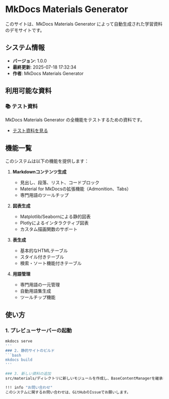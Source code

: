 # MkDocs Materials Generator

このサイトは、MkDocs Materials Generator によって自動生成された学習資料のデモサイトです。

## システム情報

- **バージョン**: 1.0.0
- **最終更新**: 2025-07-18 17:32:34
- **作者**: MkDocs Materials Generator

## 利用可能な資料

### 📚 テスト資料

MkDocs Materials Generator の全機能をテストするための資料です。

- [テスト資料を見る](assets/test_material/index.md)

## 機能一覧

このシステムは以下の機能を提供します：

1. **Markdownコンテンツ生成**
   - 見出し、段落、リスト、コードブロック
   - Material for MkDocsの拡張機能（Admonition、Tabs）
   - 専門用語のツールチップ

2. **図表生成**
   - Matplotlib/Seabornによる静的図表
   - Plotlyによるインタラクティブ図表
   - カスタム描画関数のサポート

3. **表生成**
   - 基本的なHTMLテーブル
   - スタイル付きテーブル
   - 検索・ソート機能付きテーブル

4. **用語管理**
   - 専門用語の一元管理
   - 自動用語集生成
   - ツールチップ機能

## 使い方

### 1. プレビューサーバーの起動

```bash
mkdocs serve
'''
### 2. 静的サイトのビルド
```bash
mkdocs build
'''

### 3. 新しい資料の追加
src/materials/ディレクトリに新しいモジュールを作成し、BaseContentManagerを継承してください。

!!! info "お問い合わせ"
このシステムに関するお問い合わせは、GitHubのIssueでお願いします。
